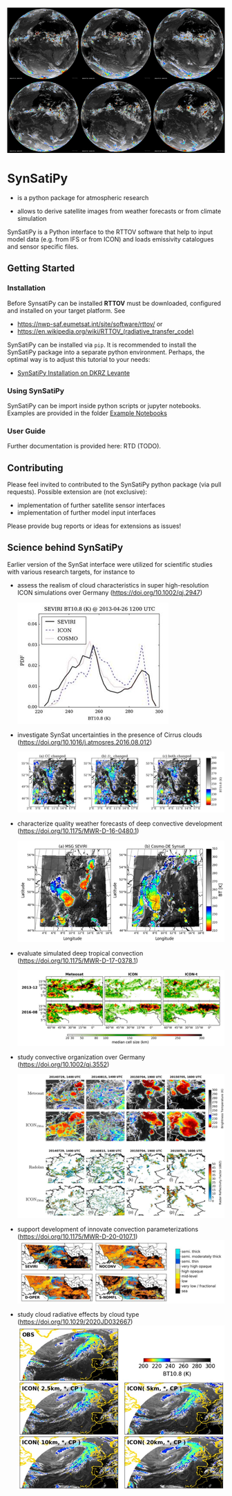 ![](docs/images/btmovie.jpg)

# SynSatiPy

- is a python package for atmospheric research

- allows to derive satellite images from weather forecasts or from climate simulation

SynSatiPy is a Python interface to the RTTOV software that help to input model data (e.g. from IFS or from ICON) and loads emissivity catalogues and sensor specific files.

## Getting Started

### Installation

Before SynsatiPy can be installed **RTTOV** must be downloaded, configured and installed on your target platform. See 
- https://nwp-saf.eumetsat.int/site/software/rttov/ or
- https://en.wikipedia.org/wiki/RTTOV_(radiative_transfer_code)

SynSatiPy can be installed via `pip`. It is recommended to install the SynSatiPy package into a separate python environment. Perhaps, the optimal way is to adjust this tutorial to your needs:
- [SynSatiPy Installation on DKRZ Levante](docs/Installation_on_Levante.md)

### Using SynSatiPy
SynSatiPy can be import inside python scripts or jupyter notebooks. Examples are provided in the folder [Example Notebooks](docs/examples/) 

### User Guide
Further documentation is provided here: RTD (TODO).

## Contributing
Please feel invited to contributed to the SynSatiPy python package (via pull requests). Possible extension are (not exclusive):
- implementation of further satellite sensor interfaces
- implementation of further model input interfaces

Please provide bug reports or ideas for extensions as issues!


## Science behind SynSatiPy

Earlier version of the SynSat interface were utilized for scientific studies with various research targets, for instance to

- assess the realism of cloud characteristics in super high-resolution ICON simulations over Germany (https://doi.org/10.1002/qj.2947)

    ![Heinze et al. (2017)](docs/images/Heinze-Fig23.jpg)

- investigate SynSat uncertainties in the presence of Cirrus clouds (https://doi.org/10.1016/j.atmosres.2016.08.012)

    ![Senf & Deneke (2017)](docs/images/Senf2017-Fig4.jpg)

- characterize quality weather forecasts of deep convective development (https://doi.org/10.1175/MWR-D-16-0480.1)

    ![Rempel et al. (2017)](docs/images/Rempel_Fig1.jpg)

- evaluate simulated deep tropical convection (https://doi.org/10.1175/MWR-D-17-0378.1)

    ![Senf et al. (2018)](docs/images/Senf2018-Fig7.jpg)

- study convective organization over Germany (https://doi.org/10.1002/qj.3552)

    ![Pscheid et al. (2019)](docs/images/Pscheid_Fig1.jpg)

- support development of innovate convection parameterizations (https://doi.org/10.1175/MWR-D-20-0107.1)
    ![Sakradzija et al. (2020)](docs/images/Sakradzija-Fig3.jpg)

- study cloud radiative effects by cloud type (https://doi.org/10.1029/2020JD032667)
    ![Senf et al. (2020)](docs/images/Senf2020-Fig1.jpg)
